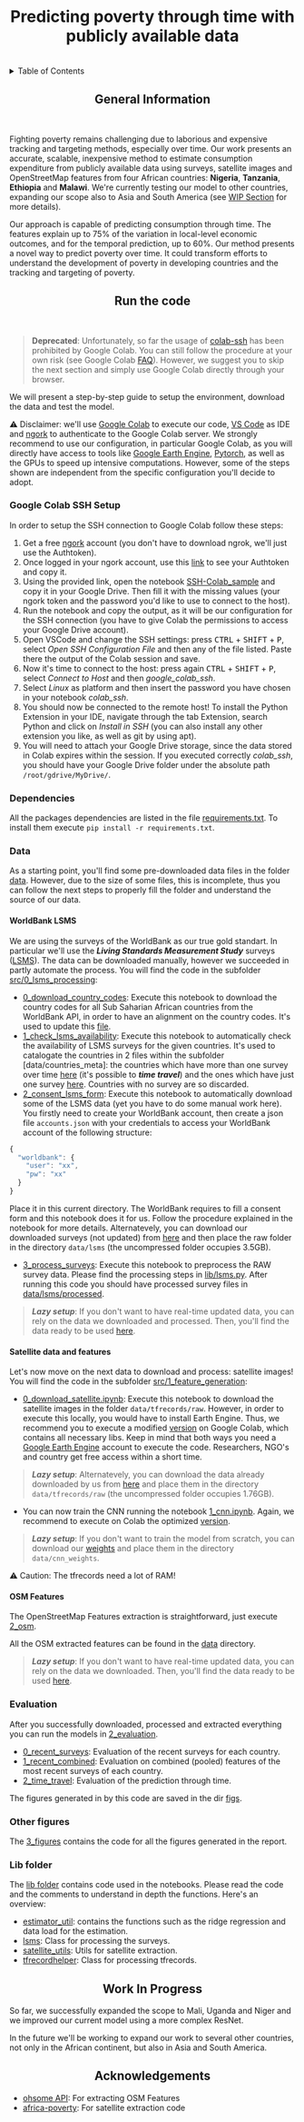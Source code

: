 <div align="center">
<h1 align="center">Predicting poverty through time with publicly available data</h1>
</div>
<br>
<details>
  <summary>Table of Contents</summary>
  <ol>
    <li><a href="#General-Information">General Information</a></li>
    <li><a href="#Run-the-code">Run the code</a></li>
      <ol>
        <li><a href="#google-Colab-Setup">Google Colab</a></li>
        <li><a href="#dependencies">Dependencies</a></li>
        <li><a href="#Data">Data</a></li>
          <ol>
          <li><a href="#WorldBank-LSMS">WorldBank LSMS</a></li>
          <li><a href="#Satellite-data-and-features">Satellite data and features</a></li>
          <li><a href="#OSM-Features">OSM Features</a></li>
          </ol>
        <li><a href="#Evaluation">Evaluation</a></li>
        <li><a href="#Other-figures">Other figures</a></li>
        <li><a href="#lib-folder">Lib folder</a></li>
      </ol>
    <li><a href="#Work-In-Progress">Work In Progress</a></li>
    <li><a href="#Acknowledgements">Acknowledgements</a></li>
  </ol>
</details>

<div align="center">
<h2 align="center">General Information</h2>
</div><br>

Fighting poverty remains challenging due to laborious and expensive tracking and targeting methods, especially over time. 
Our work presents an accurate, scalable, inexpensive method to estimate consumption expenditure from publicly available data using surveys, satellite images and OpenStreetMap features from four African countries: **Nigeria**, **Tanzania**, **Ethiopia** and **Malawi**. We're currently testing our model to other countries, expanding our scope also to Asia and South America (see [WIP Section](#Work-in-progress) for more details).

Our approach is capable of predicting consumption through time. The features explain up to 75% of the variation in local-level economic outcomes, and for the temporal prediction, up to 60%. Our method presents a novel way to predict poverty over time. It could transform efforts to understand the development of poverty in developing countries and the tracking and targeting of poverty.

<div align="center">
<h2 align="center">Run the code</h2>
</div><br>

> **Deprecated**: Unfortunately, so far the usage of [colab-ssh](https://github.com/WassimBenzarti/colab-ssh) has been prohibited by Google Colab. You can still follow the procedure at your own risk (see Google Colab [FAQ](https://research.google.com/colaboratory/faq.html#limitations-and-restrictions)). However, we suggest you to skip the next section and simply use Google Colab directly through your browser.

We will present a step-by-step guide to setup the environment, download the data and test the model.

⚠ Disclaimer: we'll use [Google Colab](https://colab.research.google.com/) to execute our code, [VS Code](https://code.visualstudio.com/) as IDE and [ngork](https://ngrok.com/) to authenticate to the Google Colab server. We strongly recommend to use our configuration, in particular Google Colab, as you will directly have access to tools like [Google Earth Engine](https://earthengine.google.com/), [Pytorch](https://pytorch.org/), as well as the GPUs to speed up intensive computations.
However, some of the steps shown are independent from the specific configuration you'll decide to adopt.

### Google Colab SSH Setup

In order to setup the SSH connection to Google Colab follow these steps:

1. Get a free [ngork](https://ngrok.com/) account (you don't have to download ngrok, we'll just use the Authtoken).
2. Once logged in your ngork account, use this [link](https://dashboard.ngrok.com/get-started/your-authtoken) to see your Authtoken and copy it.
3. Using the provided link, open the notebook [SSH-Colab_sample](https://colab.research.google.com/drive/1Hrol-tbYl81RV6XmLCUvBMingZg1bZZZ?usp=sharing) and copy it in your Google Drive. Then fill it with the missing values (your ngork token and the password you'd like to use to connect to the host).
4. Run the notebook and copy the output, as it will be our configuration for the SSH connection (you have to give Colab the permissions to access your Google Drive account).
5. Open VSCode and change the SSH settings: press <kbd>CTRL</kbd> + <kbd>SHIFT</kbd> + <kbd>P</kbd>, select *Open SSH Configuration File* and then any of the file listed. Paste there the output of the Colab session and save. 
6. Now it's time to connect to the host: press again <kbd>CTRL</kbd> + <kbd>SHIFT</kbd> + <kbd>P</kbd>, select *Connect to Host* and then *google_colab_ssh*.
7. Select *Linux* as platform and then insert the password you have chosen in your notebook *colab_ssh*.
8. You should now be connected to the remote host! To install the Python Extension in your IDE, navigate through the tab Extension, search Python and click on *Install in SSH* (you can also install any other extension you like, as well as git by using apt).
9. You will need to attach your Google Drive storage, since the data stored in Colab expires within the session. If you executed correctly *colab_ssh*, you should have your Google Drive folder under the absolute path `/root/gdrive/MyDrive/`.

### Dependencies

All the packages dependencies are listed in the file [requirements.txt](/requirements.txt).
To install them execute `pip install -r requirements.txt`.

### Data

As a starting point, you'll find some pre-downloaded data files in the folder [data](data/). However, due to the size of some files, this is incomplete, thus you can follow the next steps to properly fill the folder and understand the source of our data.

#### WorldBank LSMS

We are using the surveys of the WorldBank as our true gold standart. In particular we'll use the ***Living Standards Measurement Study*** surveys ([LSMS](https://microdata.worldbank.org/index.php/catalog/lsms)). The data can be downloaded manually, however we succeeded in partly automate the process. You will find the code in the subfolder [src/0_lsms_processing](src/0_lsms_processing/):

- [0_download_country_codes](src/0_lsms_processing/0_download_country_codes.ipynb): Execute this notebook to download the country codes for all Sub Saharian African countries from the WorldBank API, in order to have an alignment on the country codes. It's used to update this [file](data/countries_meta/countries_code.csv).
- [1_check_lsms_availability](src/0_lsms_processing/1_check_lsms_availability.ipynb): Execute this notebook to automatically check the availability of LSMS surveys for the given countries. It's used to catalogate the countries in 2 files within the subfolder [data/countries_meta]: the countries which have more than one survey over time [here](data/countries_meta/countries_lsms_time_valid.csv) (it's possible to ***time travel***) and the ones which have just one survey [here](data/countries_meta/countries_lsms_valid.csv). Countries with no survey are so discarded.
- [2_consent_lsms_form](src/0_lsms_processing/2_consent_lsms_form.ipynb): Execute this notebook to automatically download some of the LSMS data (yet you have to do some manual work here). You firstly need to create your WorldBank account, then create a json file `accounts.json` with your credentials to access your WorldBank account of the following structure:
```javascript
{
  "worldbank": {
    "user": "xx",
    "pw": "xx"
  }
}
```
Place it in this current directory. The WorldBank requires to fill a consent form and this notebook does it for us. Follow the procedure explained in the notebook for more details. Alternatevely, you can download our downloaded surveys (not updated) from [here](https://drive.google.com/file/d/1IlF66tdPrty5OmGdWGd7iN39KZCV-iKD/view?usp=sharing) and then place the raw folder in the directory `data/lsms` (the uncompressed folder occupies 3.5GB).
- [3_process_surveys](src/0_lsms_processing/3_process_surveys.ipynb): 
Execute this notebook to preprocess the RAW survey data. Please find the processing steps in [lib/lsms.py](src/lib/lsms.py). After running this code you should have processed survey files in [data/lsms/processed](data/lsms/processed).

> ***Lazy setup***: 
If you don't want to have real-time updated data, you can rely on the data we downloaded and processed. Then, you'll find the data ready to be used [here](data/lsms/processed/).

#### Satellite data and features

Let's now move on the next data to download and process: satellite images!
You will find the code in the subfolder [src/1_feature_generation](src/1_feature_generation/):

- [0_download_satellite.ipynb](src/1_feature_generation/0_download_satellite.ipynb):
Execute this notebook to download the satellite images in the folder `data/tfrecords/raw`. However, in order to execute this locally, you would have to install Earth Engine. Thus, we recommend you to execute a modified [version](https://drive.google.com/file/d/1J8KCAey1WRQmb5qQOCUbbFz1pNqskYDE/view?usp=sharing) on Google Colab, which contains all necessary libs. Keep in mind that both ways you need a [Google Earth Engine](https://earthengine.google.com/) account to execute the code. Researchers, NGO's and country get free access within a short time.

> ***Lazy setup***: 
Alternatevely, you can download the data already downloaded by us from [here](https://drive.google.com/file/d/1HJ3Q6BhmcZsRxb-JjhSkL6zH7hoMj1HB/view?usp=sharing) and place them in the directory `data/tfrecords/raw` (the uncompressed folder occupies 1.76GB).

- You can now train the CNN running the notebook [1_cnn.ipynb](src/1_feature_generation/1_cnn.ipynb). Again, we recommend to execute on Colab the optimized [version](https://drive.google.com/file/d/1P77BSmtxFCypFoo49DxjuOrBG3Hu36bp/view?usp=sharing).

> ***Lazy setup***: 
If you don't want to train the model from scratch, you can download our [weights](https://drive.google.com/file/d/1Vt6wC4d0qdbyzJlIILPCaf8zWoMbTzGB/view?usp=sharing) and place them in the directory `data/cnn_weights`.


⚠ Caution: The tfrecords need a lot of RAM! 

#### OSM Features 

The OpenStreetMap Features extraction is straightforward, just execute [2_osm](src/1_feature_generation/2_osm.ipynb). 

All the OSM extracted features can be found in the [data](data/osm_features) directory. 

> ***Lazy setup***: 
If you don't want to have real-time updated data, you can rely on the data we downloaded. Then, you'll find the data ready to be used [here](data/osm_features/).
### Evaluation 

After you successfully downloaded, processed and extracted everything you can run the models in [2_evaluation](src/2_evaluation).  
- [0_recent_surveys](src/2_evaluation/0_recent_surveys.ipynb): Evaluation of the recent surveys for each country.
- [1_recent_combined](src/2_evaluation/1_recent_combined.ipynb): Evaluation on combined (pooled) features of the most recent surveys of each country.
- [2_time_travel](src/2_evaluation/2_time_travel.ipynb): Evaluation of the prediction through time. 

The figures generated in by this code are saved in the dir [figs](figs/).

### Other figures

The [3_figures](src/3_figures/) contains the code for all the figures generated in the report.

### Lib folder

The [lib folder](src/lib/) contains code used in the notebooks. Please read the code and the comments to understand in depth the functions. Here's an overview:

- [estimator_util](src/lib/estimator_util.py): contains the functions such as the ridge regression and data load for the estimation.
- [lsms](src/lib/lsms.py): Class for processing the surveys.
- [satellite_utils](src/lib/satellite_utils.py): Utils for satellite extraction.
- [tfrecordhelper](src/lib/tfrecordhelper.py): Class for processing tfrecords.

<div align="center">
<h2 align="center">Work In Progress</h2>
</div>

So far, we successfully expanded the scope to Mali, Uganda and Niger and we improved our current model using a more complex ResNet.

In the future we'll be working to expand our work to several other countries, not only in the African continent, but also in Asia and South America.

<div align="center">
<h2 align="center">Acknowledgements</h2>
</div>

- [ohsome API](https://github.com/GIScience/ohsome-py): For extracting OSM Features
- [africa-poverty](https://github.com/sustainlab-group/africa_poverty): For satellite extraction code
